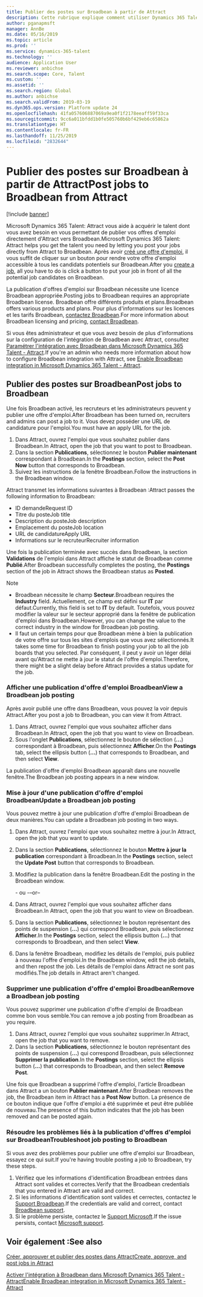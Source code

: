 ```yaml
---
title: Publier des postes sur Broadbean à partir de Attract
description: Cette rubrique explique comment utiliser Dynamics 365 Talent - Attract pour publier des offres d'emploi sur Broadbean.
author: pganapmsft
manager: AnnBe
ms.date: 05/16/2019
ms.topic: article
ms.prod: ''
ms.service: dynamics-365-talent
ms.technology: ''
audience: Application User
ms.reviewer: anbichse
ms.search.scope: Core, Talent
ms.custom: ''
ms.assetid: ''
ms.search.region: Global
ms.author: anbichse
ms.search.validFrom: 2019-03-19
ms.dyn365.ops.version: Platform update 24
ms.openlocfilehash: 41fa057606887069a9ea0f1f2178eeaff59f33ca
ms.sourcegitcommit: 9cc6a011bfdd1b0fe505760b6bf429eb6c65862a
ms.translationtype: HT
ms.contentlocale: fr-FR
ms.lasthandoff: 11/25/2019
ms.locfileid: "2832644"
---
```

# <a name="post-jobs-to-broadbean-from-attract"></a><span data-ttu-id="7d659-103">Publier des postes sur Broadbean à partir de Attract</span><span class="sxs-lookup"><span data-stu-id="7d659-103">Post jobs to Broadbean from Attract</span></span>

[!include [banner](includes/banner.md)]

<span data-ttu-id="7d659-104">Microsoft Dynamics 365 Talent: Attract vous aide à acquérir le talent dont vous avez besoin en vous permettant de publier vos offres d'emploi directement d'Attract vers Broadbean.</span><span class="sxs-lookup"><span data-stu-id="7d659-104">Microsoft Dynamics 365 Talent: Attract helps you get the talent you need by letting you post your jobs directly from Attract to Broadbean.</span></span> <span data-ttu-id="7d659-105">Après avoir [créé une offre d'emploi](./creating-jobs-attract.md), il vous suffit de cliquer sur un bouton pour rendre votre offre d'emploi accessible à tous les candidats potentiels sur Broadbean.</span><span class="sxs-lookup"><span data-stu-id="7d659-105">After you [create a job](./creating-jobs-attract.md), all you have to do is click a button to put your job in front of all the potential job candidates on Broadbean.</span></span>

<span data-ttu-id="7d659-106">La publication d'offres d'emploi sur Broadbean nécessite une licence Broadbean appropriée.</span><span class="sxs-lookup"><span data-stu-id="7d659-106">Posting jobs to Broadbean requires an appropriate Broadbean license.</span></span> <span data-ttu-id="7d659-107">Broadbean offre différents produits et plans.</span><span class="sxs-lookup"><span data-stu-id="7d659-107">Broadbean offers various products and plans.</span></span> <span data-ttu-id="7d659-108">Pour plus d'informations sur les licences et les tarifs Broadbean, [contactez Broadbean](https://www.broadbean.com/contact-us/).</span><span class="sxs-lookup"><span data-stu-id="7d659-108">For more information about Broadbean licensing and pricing, [contact Broadbean](https://www.broadbean.com/contact-us/).</span></span>

<span data-ttu-id="7d659-109">Si vous êtes administrateur et que vous avez besoin de plus d'informations sur la configuration de l'intégration de Broadbean avec Attract, consultez [Paramétrer l'intégration avec Broadbean dans Microsoft Dynamics 365 Talent - Attract](./attract-admin-job-board-settings.md).</span><span class="sxs-lookup"><span data-stu-id="7d659-109">If you're an admin who needs more information about how to configure Broadbean integration with Attract, see [Enable Broadbean integration in Microsoft Dynamics 365 Talent - Attract](./attract-admin-job-board-settings.md).</span></span>

## <a name="post-jobs-to-broadbean"></a><span data-ttu-id="7d659-110">Publier des postes sur Broadbean</span><span class="sxs-lookup"><span data-stu-id="7d659-110">Post jobs to Broadbean</span></span>

<span data-ttu-id="7d659-111">Une fois Broadbean activé, les recruteurs et les administrateurs peuvent y publier une offre d'emploi.</span><span class="sxs-lookup"><span data-stu-id="7d659-111">After Broadbean has been turned on, recruiters and admins can post a job to it.</span></span> <span data-ttu-id="7d659-112">Vous devez posséder une URL de candidature pour l'emploi.</span><span class="sxs-lookup"><span data-stu-id="7d659-112">You must have an apply URL for the job.</span></span>

1. <span data-ttu-id="7d659-113">Dans Attract, ouvrez l'emploi que vous souhaitez publier dans Broadbean.</span><span class="sxs-lookup"><span data-stu-id="7d659-113">In Attract, open the job that you want to post to Broadbean.</span></span>
2. <span data-ttu-id="7d659-114">Dans la section **Publications**, sélectionnez le bouton **Publier maintenant** correspondant à Broadbean.</span><span class="sxs-lookup"><span data-stu-id="7d659-114">In the **Postings** section, select the **Post Now** button that corresponds to Broadbean.</span></span>
3. <span data-ttu-id="7d659-115">Suivez les instructions de la fenêtre Broadbean.</span><span class="sxs-lookup"><span data-stu-id="7d659-115">Follow the instructions in the Broadbean window.</span></span>

<span data-ttu-id="7d659-116">Attract transmet les informations suivantes à Broadbean :</span><span class="sxs-lookup"><span data-stu-id="7d659-116">Attract passes the following information to Broadbean:</span></span>

- <span data-ttu-id="7d659-117">ID demande</span><span class="sxs-lookup"><span data-stu-id="7d659-117">Request ID</span></span>
- <span data-ttu-id="7d659-118">Titre du poste</span><span class="sxs-lookup"><span data-stu-id="7d659-118">Job title</span></span>
- <span data-ttu-id="7d659-119">Description du poste</span><span class="sxs-lookup"><span data-stu-id="7d659-119">Job description</span></span>
- <span data-ttu-id="7d659-120">Emplacement du poste</span><span class="sxs-lookup"><span data-stu-id="7d659-120">Job location</span></span>
- <span data-ttu-id="7d659-121">URL de candidature</span><span class="sxs-lookup"><span data-stu-id="7d659-121">Apply URL</span></span>
- <span data-ttu-id="7d659-122">Informations sur le recruteur</span><span class="sxs-lookup"><span data-stu-id="7d659-122">Recruiter information</span></span>

<span data-ttu-id="7d659-123">Une fois la publication terminée avec succès dans Broadbean, la section **Validations** de l'emploi dans Attract affiche le statut de Broadbean comme **Publié**.</span><span class="sxs-lookup"><span data-stu-id="7d659-123">After Broadbean successfully completes the posting, the **Postings** section of the job in Attract shows the Broadbean status as **Posted**.</span></span>

> [!NOTE]
> - <span data-ttu-id="7d659-124">Broadbean nécessite le champ **Secteur**.</span><span class="sxs-lookup"><span data-stu-id="7d659-124">Broadbean requires the **Industry** field.</span></span> <span data-ttu-id="7d659-125">Actuellement, ce champ est défini sur **IT** par défaut.</span><span class="sxs-lookup"><span data-stu-id="7d659-125">Currently, this field is set to **IT** by default.</span></span> <span data-ttu-id="7d659-126">Toutefois, vous pouvez modifier la valeur sur le secteur approprié dans la fenêtre de publication d'emploi dans Broadbean.</span><span class="sxs-lookup"><span data-stu-id="7d659-126">However, you can change the value to the correct industry in the window for Broadbean job posting.</span></span>
> - <span data-ttu-id="7d659-127">Il faut un certain temps pour que Broadbean mène à bien la publication de votre offre sur tous les sites d'emplois que vous avez sélectionnés.</span><span class="sxs-lookup"><span data-stu-id="7d659-127">It takes some time for Broadbean to finish posting your job to all the job boards that you selected.</span></span> <span data-ttu-id="7d659-128">Par conséquent, il peut y avoir un léger délai avant qu'Attract ne mette à jour le statut de l'offre d'emploi.</span><span class="sxs-lookup"><span data-stu-id="7d659-128">Therefore, there might be a slight delay before Attract provides a status update for the job.</span></span>

### <a name="view-a-broadbean-job-posting"></a><span data-ttu-id="7d659-129">Afficher une publication d'offre d'emploi Broadbean</span><span class="sxs-lookup"><span data-stu-id="7d659-129">View a Broadbean job posting</span></span>

<span data-ttu-id="7d659-130">Après avoir publié une offre dans Broadbean, vous pouvez la voir depuis Attract.</span><span class="sxs-lookup"><span data-stu-id="7d659-130">After you post a job to Broadbean, you can view it from Attract.</span></span>

1. <span data-ttu-id="7d659-131">Dans Attract, ouvrez l'emploi que vous souhaitez afficher dans Broadbean.</span><span class="sxs-lookup"><span data-stu-id="7d659-131">In Attract, open the job that you want to view on Broadbean.</span></span>
2. <span data-ttu-id="7d659-132">Sous l'onglet **Publications**, sélectionnez le bouton de sélection (**...**) correspondant à Broadbean, puis sélectionnez **Afficher**.</span><span class="sxs-lookup"><span data-stu-id="7d659-132">On the **Postings** tab, select the ellipsis button (**...**) that corresponds to Broadbean, and then select **View**.</span></span>

<span data-ttu-id="7d659-133">La publication d'offre d'emploi Broadbean apparaît dans une nouvelle fenêtre.</span><span class="sxs-lookup"><span data-stu-id="7d659-133">The Broadbean job posting appears in a new window.</span></span>

### <a name="update-a-broadbean-job-posting"></a><span data-ttu-id="7d659-134">Mise à jour d'une publication d'offre d'emploi Broadbean</span><span class="sxs-lookup"><span data-stu-id="7d659-134">Update a Broadbean job posting</span></span>

<span data-ttu-id="7d659-135">Vous pouvez mettre à jour une publication d'offre d'emploi Broadbean de deux manières.</span><span class="sxs-lookup"><span data-stu-id="7d659-135">You can update a Broadbean job posting in two ways.</span></span>

1. <span data-ttu-id="7d659-136">Dans Attract, ouvrez l'emploi que vous souhaitez mettre à jour.</span><span class="sxs-lookup"><span data-stu-id="7d659-136">In Attract, open the job that you want to update.</span></span>
2. <span data-ttu-id="7d659-137">Dans la section **Publications**, sélectionnez le bouton **Mettre à jour la publication** correspondant à Broadbean.</span><span class="sxs-lookup"><span data-stu-id="7d659-137">In the **Postings** section, select the **Update Post** button that corresponds to Broadbean.</span></span>
3. <span data-ttu-id="7d659-138">Modifiez la publication dans la fenêtre Broadbean.</span><span class="sxs-lookup"><span data-stu-id="7d659-138">Edit the posting in the Broadbean window.</span></span>

    <span data-ttu-id="7d659-139">- ou -</span><span class="sxs-lookup"><span data-stu-id="7d659-139">–or–</span></span>

1. <span data-ttu-id="7d659-140">Dans Attract, ouvrez l'emploi que vous souhaitez afficher dans Broadbean.</span><span class="sxs-lookup"><span data-stu-id="7d659-140">In Attract, open the job that you want to view on Broadbean.</span></span>
2. <span data-ttu-id="7d659-141">Dans la section **Publications**, sélectionnez le bouton représentant des points de suspension (**...**) qui correspond Broadbean, puis sélectionnez **Afficher**.</span><span class="sxs-lookup"><span data-stu-id="7d659-141">In the **Postings** section, select the ellipsis button (**...**) that corresponds to Broadbean, and then select **View**.</span></span>
3. <span data-ttu-id="7d659-142">Dans la fenêtre Broadbean, modifiez les détails de l'emploi, puis publiez à nouveau l'offre d'emploi.</span><span class="sxs-lookup"><span data-stu-id="7d659-142">In the Broadbean window, edit the job details, and then repost the job.</span></span> <span data-ttu-id="7d659-143">Les détails de l'emploi dans Attract ne sont pas modifiés.</span><span class="sxs-lookup"><span data-stu-id="7d659-143">The job details in Attract aren't changed.</span></span>

### <a name="remove-a-broadbean-job-posting"></a><span data-ttu-id="7d659-144">Supprimer une publication d'offre d'emploi Broadbean</span><span class="sxs-lookup"><span data-stu-id="7d659-144">Remove a Broadbean job posting</span></span>

<span data-ttu-id="7d659-145">Vous pouvez supprimer une publication d'offre d'emploi de Broadbean comme bon vous semble.</span><span class="sxs-lookup"><span data-stu-id="7d659-145">You can remove a job posting from Broadbean as you require.</span></span>

1. <span data-ttu-id="7d659-146">Dans Attract, ouvrez l'emploi que vous souhaitez supprimer.</span><span class="sxs-lookup"><span data-stu-id="7d659-146">In Attract, open the job that you want to remove.</span></span>
2. <span data-ttu-id="7d659-147">Dans la section **Publications**, sélectionnez le bouton représentant des points de suspension (**...**) qui correspond Broadbean, puis sélectionnez **Supprimer la publication**.</span><span class="sxs-lookup"><span data-stu-id="7d659-147">In the **Postings** section, select the ellipsis button (**...**) that corresponds to Broadbean, and then select **Remove Post**.</span></span>

<span data-ttu-id="7d659-148">Une fois que Broadbean a supprimé l'offre d'emploi, l'article Broadbean dans Attract a un bouton **Publier maintenant**.</span><span class="sxs-lookup"><span data-stu-id="7d659-148">After Broadbean removes the job, the Broadbean item in Attract has a **Post Now** button.</span></span> <span data-ttu-id="7d659-149">La présence de ce bouton indique que l'offre d'emploi a été supprimée et peut être publiée de nouveau.</span><span class="sxs-lookup"><span data-stu-id="7d659-149">The presence of this button indicates that the job has been removed and can be posted again.</span></span>

### <a name="troubleshoot-job-posting-to-broadbean"></a><span data-ttu-id="7d659-150">Résoudre les problèmes liés à la publication d'offres d'emploi sur Broadbean</span><span class="sxs-lookup"><span data-stu-id="7d659-150">Troubleshoot job posting to Broadbean</span></span>

<span data-ttu-id="7d659-151">Si vous avez des problèmes pour publier une offre d'emploi sur Broadbean, essayez ce qui suit.</span><span class="sxs-lookup"><span data-stu-id="7d659-151">If you're having trouble posting a job to Broadbean, try these steps.</span></span>

1. <span data-ttu-id="7d659-152">Vérifiez que les informations d'identification Broadbean entrées dans Attract sont valides et correctes.</span><span class="sxs-lookup"><span data-stu-id="7d659-152">Verify that the Broadbean credentials that you entered in Attract are valid and correct.</span></span>
2. <span data-ttu-id="7d659-153">Si les informations d'identification sont valides et cerrectes, contactez le [Support Broadbean](https://www.broadbean.com/resources/support/).</span><span class="sxs-lookup"><span data-stu-id="7d659-153">If the credentials are valid and correct, contact [Broadbean support](https://www.broadbean.com/resources/support/).</span></span>
3. <span data-ttu-id="7d659-154">Si le problème persiste, contactez le [Support Microsoft](./talent-support.md).</span><span class="sxs-lookup"><span data-stu-id="7d659-154">If the issue persists, contact [Microsoft support](./talent-support.md).</span></span>

## <a name="see-also"></a><span data-ttu-id="7d659-155">Voir également :</span><span class="sxs-lookup"><span data-stu-id="7d659-155">See also</span></span>

[<span data-ttu-id="7d659-156">Créer, approuver et publier des postes dans Attract</span><span class="sxs-lookup"><span data-stu-id="7d659-156">Create, approve, and post jobs in Attract</span></span>](./creating-jobs-attract.md)

[<span data-ttu-id="7d659-157">Activer l'intégration à Broadbean dans Microsoft Dynamics 365 Talent - Attract</span><span class="sxs-lookup"><span data-stu-id="7d659-157">Enable Broadbean integration in Microsoft Dynamics 365 Talent - Attract</span></span>](./attract-admin-job-board-settings.md)
